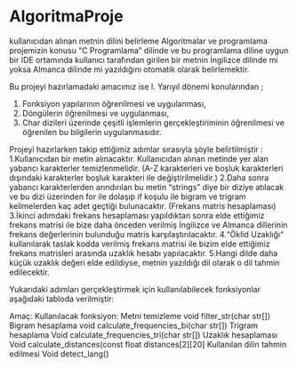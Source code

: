 # AlgoritmaProje
kullanıcıdan alınan metnin dilini belirleme
Algoritmalar ve programlama projemizin konusu “C    Programlama” dilinde ve bu programlama diline uygun bir IDE ortamında kullanıcı tarafından girilen 
bir metnin İngilizce dilinde mi yoksa Almanca dilinde mi yazıldığını otomatik olarak belirlemektir.

Bu projeyi hazırlamadaki amacımız ise I. Yarıyıl dönemi konularından ;
1. Fonksiyon yapılarının öğrenilmesi ve uygulanması,
2. Döngülerin öğrenilmesi ve uygulanması,
3. Char dizileri üzerinde çeşitli işlemlerin gerçekleştiriminin öğrenilmesi ve öğrenilen bu bilgilerin uygulanmasıdır.

Projeyi hazırlarken takip ettiğimiz adımlar sırasıyla şöyle belirtilmiştir :
1.Kullanıcıdan bir metin alınacaktır. Kullanıcıdan alınan metinde yer alan yabancı karakterler temizlenmelidir.
(A-Z karakterleri ve boşluk karakterleri dışındaki karakterler boşluk karakteri ile değiştirilmelidir.)
2.Daha sonra yabancı karakterlerden arındırılan bu metin “strings” diye bir diziye atılacak ve bu dizi üzerinden for ile dolaşıp if koşulu ile bigram ve 
trigram kelimelerden kaç adet geçtiği bulunacaktır. (Frekans matris hesaplaması)
3.İkinci adımdaki frekans hesaplaması yapıldıktan sonra elde ettiğimiz frekans matrisi ile bize daha önceden verilmiş İngilizce ve Almanca dillerinin 
frekans değerlerinin bulunduğu matris karşılaştırılacaktır. 
4.“Öklid Uzaklığı“ kullanılarak taslak kodda verilmiş frekans matrisi ile bizim elde ettiğimiz frekans matrisleri arasında uzaklık hesabı yapılacaktır.
5.Hangi dilde daha küçük uzaklık değeri elde edildiyse, metnin yazıldığı dil olarak o dil tahmin edilecektir.

Yukarıdaki adımları gerçekleştirmek için kullanılabilecek fonksiyonlar aşağıdaki tabloda verilmiştir:



Amaç:	                              Kullanılacak fonksiyon:
Metni temizleme	                      void filter_str(char str[])
Bigram hesaplama	              void calculate_frequencies_bi(char str[])
Trigram hesaplama	              Void calculate_frequencies_tri(char str[])
Uzaklık hesaplaması	              Void calculate_distances(const float distances[2][20]
Kullanılan dilin tahmin edilmesi      Void detect_lang()
